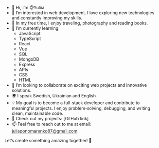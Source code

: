 - 👋 Hi, I’m @Yuliia
- 👀 I’m interested in web development. I love exploring new technologies and constantly improving my skills.
- 🎨 In my free time, I enjoy traveling, photography and reading books.
- 🌱 I’m currently learning
     - JavaScript
     - TypeScript
     -  React
     -  Vue
     -  SQL
     -  MongoDB
     -  Express
     -  APIs
     -  CSS
     -  HTML
- 💞️ I’m looking to collaborate on exciting web projects and innovative solutions.
- 🌍 I speak Swedish, Ukrainian and English 
- 💡 My goal is to become a full-stack developer and contribute to meaningful projects.  I enjoy problem-solving, debugging, and writing clean, maintainable code.
- 📂 Check out my projects: [GitHub link]
- 📫 Feel free to reach out to me at
     email: juliaponomarenko87@gmail.com

Let’s create something amazing together! 🚀

<!---
Yuliia-fed24/Yuliia-fed24 is a ✨ special ✨ repository because its `README.md` (this file) appears on your GitHub profile.
You can click the Preview link to take a look at your changes.
--->
